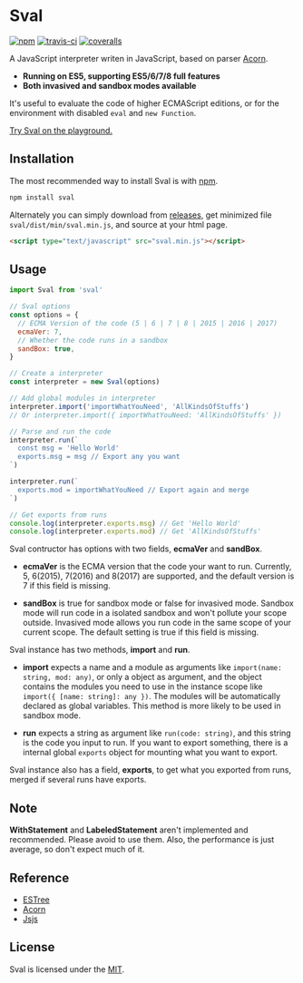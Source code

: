 # Sval

[![npm](https://img.shields.io/npm/v/sval.svg?style=flat-square)](https://www.npmjs.com/package/sval)
[![travis-ci](https://img.shields.io/travis/Siubaak/sval.svg?style=flat-square)](https://travis-ci.org/Siubaak/sval)
[![coveralls](https://img.shields.io/coveralls/github/Siubaak/sval.svg?style=flat-square)](https://coveralls.io/github/Siubaak/sval)

A JavaScript interpreter writen in JavaScript, based on parser [Acorn](https://github.com/acornjs/acorn).

- **Running on ES5, supporting ES5/6/7/8 full features**
- **Both invasived and sandbox modes available**

It's useful to evaluate the code of higher ECMAScript editions, or for the environment with disabled `eval` and `new Function`.

[Try Sval on the playground.](https://siubaak.github.io/sval)

## Installation

The most recommended way to install Sval is with [npm](https://www.npmjs.com/package/sval).

```bash
npm install sval
```

Alternately you can simply download from [releases](https://github.com/Siubaak/sval/releases), get minimized file `sval/dist/min/sval.min.js`, and source at your html page.

```html
<script type="text/javascript" src="sval.min.js"></script>
```

## Usage

```js
import Sval from 'sval'

// Sval options
const options = {
  // ECMA Version of the code (5 | 6 | 7 | 8 | 2015 | 2016 | 2017)
  ecmaVer: 7,
  // Whether the code runs in a sandbox
  sandBox: true,
}

// Create a interpreter
const interpreter = new Sval(options)

// Add global modules in interpreter
interpreter.import('importWhatYouNeed', 'AllKindsOfStuffs')
// Or interpreter.import({ importWhatYouNeed: 'AllKindsOfStuffs' })

// Parse and run the code
interpreter.run(`
  const msg = 'Hello World'
  exports.msg = msg // Export any you want
`)

interpreter.run(`
  exports.mod = importWhatYouNeed // Export again and merge
`)

// Get exports from runs
console.log(interpreter.exports.msg) // Get 'Hello World'
console.log(interpreter.exports.mod) // Get 'AllKindsOfStuffs'
```

Sval contructor has options with two fields, **ecmaVer** and **sandBox**.

- **ecmaVer** is the ECMA version that the code your want to run. Currently, 5, 6(2015), 7(2016) and 8(2017) are supported, and the default version is 7 if this field is missing.

- **sandBox** is true for sandbox mode or false for invasived mode. Sandbox mode will run code in a isolated sandbox and won't pollute your scope outside. Invasived mode allows you run code in the same scope of your current scope. The default setting is true if this field is missing.

Sval instance has two methods, **import** and **run**.

- **import** expects a name and a module as arguments like `import(name: string, mod: any)`, or only a object as argument, and the object contains the modules you need to use in the instance scope like `import({ [name: string]: any })`. The modules will be automatically declared as global variables. This method is more likely to be used in sandbox mode.

- **run** expects a string as argument like `run(code: string)`, and this string is the code you input to run. If you want to export something, there is a internal global `exports` object for mounting what you want to export.

Sval instance also has a field, **exports**, to get what you exported from runs, merged if several runs have exports.

## Note

**WithStatement** and **LabeledStatement** aren't implemented and recommended. Please avoid to use them. Also, the performance is just average, so don't expect much of it.

## Reference

- [ESTree](https://github.com/estree/estree)
- [Acorn](https://github.com/acornjs/acorn)
- [Jsjs](https://github.com/bramblex/jsjs)

## License

Sval is licensed under the [MIT](https://github.com/Siubaak/sval/blob/master/LICENSE).